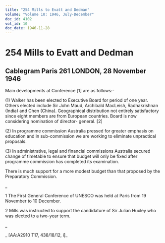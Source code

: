 ```yaml
---
title: "254 Mills to Evatt and Dedman"
volume: "Volume 10: 1946, July-December"
doc_id: 4102
vol_id: 10
doc_date: 1946-11-28
---
```


# 254 Mills to Evatt and Dedman

## Cablegram Paris 261 LONDON, 28 November 1946

Main developments at Conference [1] are as follows:-

(1) Walker has been elected to Executive Board for period of one year. Others elected include Sir John Maud, Archibald MacLeish, Radhakrishnan (India) and Chen (China). Geographical distribution not entirely satisfactory since eight members are from European countries. Board is now considering nomination of director- general. [2]

(2) In programme commission Australia pressed for greater emphasis on education and in sub-commission we are working to eliminate unpractical proposals.

(3) In administrative, legal and financial commissions Australia secured change of timetable to ensure that budget will only be fixed after programme commission has completed its examination.

There is much support for a more modest budget than that proposed by the Preparatory Commission.

_

1 The First General Conference of UNESCO was held at Paris from 19 November to 10 December.

2 Mills was instructed to support the candidature of Sir Julian Huxley who was elected to a two-year term.

_

_ [AA:A2910 T17, 438/18/12, i]_

